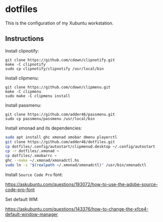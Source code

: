# dotfiles

This is the configuration of my Xubuntu workstation.

## Instructions

Install clipnotify:

```
git clone https://github.com/cdown/clipnotify.git
make -C clipnotify
sudo cp clipnotify/clipnotify /usr/local/bin
```

Install clipmenu:

```
git clone https://github.com/cdown/clipmenu.git
make -C clipmenu
sudo make -C clipmenu install
```

Install passmenu:

```
git clone https://github.com/adder46/passmenu.git
sudo cp passmenu/passmenu /usr/local/bin
```

Install xmonad and its dependencies:

```sh
sudo apt install ghc xmonad xmobar dmenu playerctl
git clone https://github.com/adder46/dotfiles.git
cp dotfiles/.config/autostart/clipmenud.desktop ~/.config/autostart
cp -r dotfiles/.xmonad ~
cp dotfiles/.xmobarrc ~
ghc --make ~/.xmonad/xmonadctl.hs
sudo ln -s "$(realpath ~/.xmonad/xmonadctl)" /usr/bin/xmonadctl
```

Install `Source Code Pro` font:

https://askubuntu.com/questions/193072/how-to-use-the-adobe-source-code-pro-font

Set default WM:

https://askubuntu.com/questions/143376/how-to-change-the-xfce4-default-window-manager
